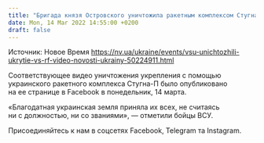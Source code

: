 ```yaml
---
title: "Бригада князя Островского уничтожила ракетным комплексом Стугна-П укрытие ВС РФ — видео"
date: Mon, 14 Mar 2022 14:55:00 +0200
draft: false
---
```

Источник: Новое Время https://nv.ua/ukraine/events/vsu-unichtozhili-ukrytie-vs-rf-video-novosti-ukrainy-50224911.html


Соответствующее видео уничтожения укрепления с помощью украинского ракетного комплекса Стугна-П было опубликовано на ее странице в Facebook в понедельник, 14 марта.

«Благодатная украинская земля приняла их всех, не считаясь ни с должностью, ни со званиями», — отметили бойцы ВСУ.

Присоединяйтесь к нам в соцсетях Facebook, Telegram та Instagram.
